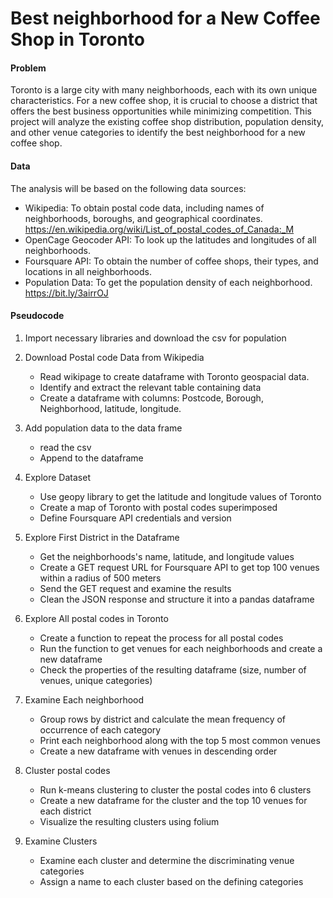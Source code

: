 # Best neighborhood for a New Coffee Shop in Toronto
#### Problem
Toronto is a large city with many neighborhoods, each with its own unique characteristics. For a new coffee shop, it is crucial to choose a district that offers the best business opportunities while minimizing competition. This project will analyze the existing coffee shop distribution, population density, and other venue categories to identify the best neighborhood for a new coffee shop.

#### Data
The analysis will be based on the following data sources:</br>
   - Wikipedia: To obtain postal code data, including names of neighborhoods, boroughs, and geographical coordinates. https://en.wikipedia.org/wiki/List_of_postal_codes_of_Canada:_M</br>
   - OpenCage Geocoder API: To look up the latitudes and longitudes of all neighborhoods.</br>
   - Foursquare API: To obtain the number of coffee shops, their types, and locations in all neighborhoods.</br>
   - Population Data: To get the population density of each neighborhood. https://bit.ly/3airrOJ</br>

#### Pseudocode

1. Import necessary libraries and download the csv for population

2. Download Postal code Data from Wikipedia
   - Read wikipage to create dataframe with Toronto geospacial data.
   - Identify and extract the relevant table containing  data
   - Create a dataframe with columns: Postcode, Borough, Neighborhood, latitude, longitude.

3. Add population data to the data frame
   - read the csv 
   - Append to the dataframe

4. Explore Dataset
   - Use geopy library to get the latitude and longitude values of Toronto
   - Create a map of Toronto with postal codes superimposed
   - Define Foursquare API credentials and version

5. Explore First District in the Dataframe
   - Get the neighborhoods's name, latitude, and longitude values
   - Create a GET request URL for Foursquare API to get top 100 venues within a radius of 500 meters
   - Send the GET request and examine the results
   - Clean the JSON response and structure it into a pandas dataframe

6. Explore All postal codes in Toronto
   - Create a function to repeat the process for all postal codes
   - Run the function to get venues for each neighborhoods and create a new dataframe 
   - Check the properties of the resulting dataframe (size, number of venues, unique categories)

7. Examine Each neighborhood
   - Group rows by district and calculate the mean frequency of occurrence of each category
   - Print each neighborhood along with the top 5 most common venues
   - Create a new dataframe with venues in descending order

8. Cluster postal codes
   - Run k-means clustering to cluster the postal codes into 6 clusters
   - Create a new dataframe for the cluster and the top 10 venues for each district
   - Visualize the resulting clusters using folium

9. Examine Clusters
   - Examine each cluster and determine the discriminating venue categories
   - Assign a name to each cluster based on the defining categories
